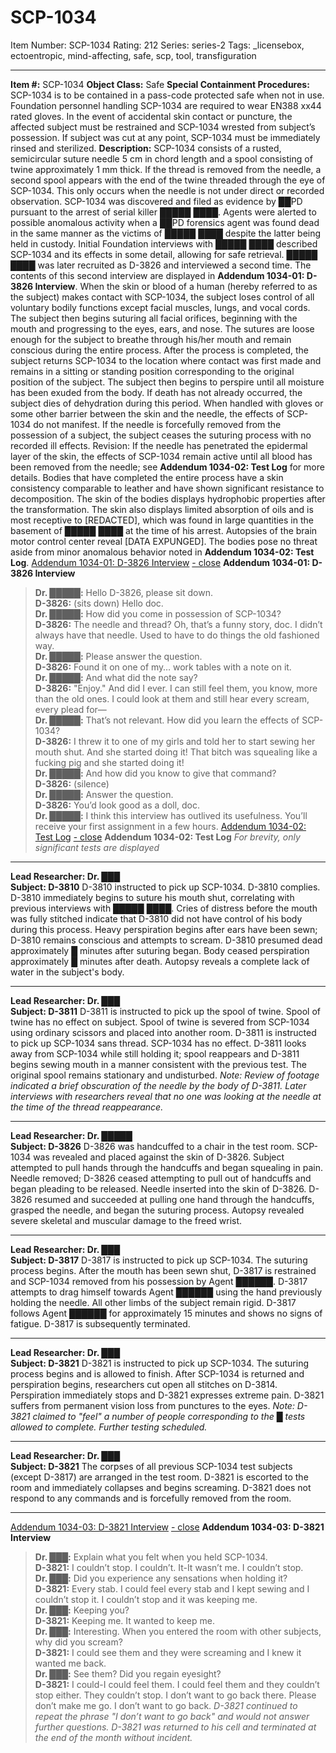 # SCP-1034
Item Number: SCP-1034
Rating: 212
Series: series-2
Tags: _licensebox, ectoentropic, mind-affecting, safe, scp, tool, transfiguration

---

**Item #:** SCP-1034
**Object Class:** Safe
**Special Containment Procedures:** SCP-1034 is to be contained in a pass-code protected safe when not in use. Foundation personnel handling SCP-1034 are required to wear EN388 xx44 rated gloves. In the event of accidental skin contact or puncture, the affected subject must be restrained and SCP-1034 wrested from subject’s possession. If subject was cut at any point, SCP-1034 must be immediately rinsed and sterilized.
**Description:** SCP-1034 consists of a rusted, semicircular suture needle 5 cm in chord length and a spool consisting of twine approximately 1 mm thick. If the thread is removed from the needle, a second spool appears with the end of the twine threaded through the eye of SCP-1034. This only occurs when the needle is not under direct or recorded observation.
SCP-1034 was discovered and filed as evidence by ██PD pursuant to the arrest of serial killer █████ ████. Agents were alerted to possible anomalous activity when a ██PD forensics agent was found dead in the same manner as the victims of █████ ████ despite the latter being held in custody. Initial Foundation interviews with █████ ████ described SCP-1034 and its effects in some detail, allowing for safe retrieval. █████ ████ was later recruited as D-3826 and interviewed a second time. The contents of this second interview are displayed in **Addendum 1034-01: D-3826 Interview**.
When the skin or blood of a human (hereby referred to as the subject) makes contact with SCP-1034, the subject loses control of all voluntary bodily functions except facial muscles, lungs, and vocal cords. The subject then begins suturing all facial orifices, beginning with the mouth and progressing to the eyes, ears, and nose. The sutures are loose enough for the subject to breathe through his/her mouth and remain conscious during the entire process. After the process is completed, the subject returns SCP-1034 to the location where contact was first made and remains in a sitting or standing position corresponding to the original position of the subject. The subject then begins to perspire until all moisture has been exuded from the body. If death has not already occurred, the subject dies of dehydration during this period.
When handled with gloves or some other barrier between the skin and the needle, the effects of SCP-1034 do not manifest. If the needle is forcefully removed from the possession of a subject, the subject ceases the suturing process with no recorded ill effects. Revision: If the needle has penetrated the epidermal layer of the skin, the effects of SCP-1034 remain active until all blood has been removed from the needle; see **Addendum 1034-02: Test Log** for more details.
Bodies that have completed the entire process have a skin consistency comparable to leather and have shown significant resistance to decomposition. The skin of the bodies displays hydrophobic properties after the transformation. The skin also displays limited absorption of oils and is most receptive to [REDACTED], which was found in large quantities in the basement of █████ ████ at the time of his arrest. Autopsies of the brain motor control center reveal [DATA EXPUNGED]. The bodies pose no threat aside from minor anomalous behavior noted in **Addendum 1034-02: Test Log**.
[Addendum 1034-01: D-3826 Interview](javascript:;)
[\- close](javascript:;)
**Addendum 1034-01: D-3826 Interview**
> **Dr. █████:** Hello D-3826, please sit down.  
>  **D-3826:** (sits down) Hello doc.  
>  **Dr. █████:** How did you come in possession of SCP-1034?  
>  **D-3826:** The needle and thread? Oh, that’s a funny story, doc. I didn’t always have that needle. Used to have to do things the old fashioned way.  
>  **Dr. █████:** Please answer the question.  
>  **D-3826:** Found it on one of my… work tables with a note on it.  
>  **Dr. █████:** And what did the note say?  
>  **D-3826:** "Enjoy." And did I ever. I can still feel them, you know, more than the old ones. I could look at them and still hear every scream, every plead for—  
>  **Dr. █████:** That’s not relevant. How did you learn the effects of SCP-1034?  
>  **D-3826:** I threw it to one of my girls and told her to start sewing her mouth shut. And she started doing it! That bitch was squealing like a fucking pig and she started doing it!  
>  **Dr. █████:** And how did you know to give that command?  
>  **D-3826:** (silence)  
>  **Dr. █████:** Answer the question.  
>  **D-3826:** You’d look good as a doll, doc.  
>  **Dr. █████:** I think this interview has outlived its usefulness. You’ll receive your first assignment in a few hours.
[Addendum 1034-02: Test Log](javascript:;)
[\- close](javascript:;)
**Addendum 1034-02: Test Log**
_For brevity, only significant tests are displayed_
* * *
**Lead Researcher: Dr. ███  
Subject: D-3810**
D-3810 instructed to pick up SCP-1034. D-3810 complies. D-3810 immediately begins to suture his mouth shut, correlating with previous interviews with █████ ████. Cries of distress before the mouth was fully stitched indicate that D-3810 did not have control of his body during this process. Heavy perspiration begins after ears have been sewn; D-3810 remains conscious and attempts to scream. D-3810 presumed dead approximately █ minutes after suturing began. Body ceased perspiration approximately █ minutes after death. Autopsy reveals a complete lack of water in the subject's body.
* * *
**Lead Researcher: Dr. ███  
Subject: D-3811**
D-3811 is instructed to pick up the spool of twine. Spool of twine has no effect on subject. Spool of twine is severed from SCP-1034 using ordinary scissors and placed into another room. D-3811 is instructed to pick up SCP-1034 sans thread. SCP-1034 has no effect. D-3811 looks away from SCP-1034 while still holding it; spool reappears and D-3811 begins sewing mouth in a manner consistent with the previous test. The original spool remains stationary and undisturbed.
_Note: Review of footage indicated a brief obscuration of the needle by the body of D-3811. Later interviews with researchers reveal that no one was looking at the needle at the time of the thread reappearance._
* * *
**Lead Researcher: Dr. █████  
Subject: D-3826**
D-3826 was handcuffed to a chair in the test room. SCP-1034 was revealed and placed against the skin of D-3826. Subject attempted to pull hands through the handcuffs and began squealing in pain. Needle removed; D-3826 ceased attempting to pull out of handcuffs and began pleading to be released. Needle inserted into the skin of D-3826. D-3826 resumed and succeeded at pulling one hand through the handcuffs, grasped the needle, and began the suturing process. Autopsy revealed severe skeletal and muscular damage to the freed wrist.
* * *
**Lead Researcher: Dr. ███  
Subject: D-3817**
D-3817 is instructed to pick up SCP-1034. The suturing process begins. After the mouth has been sewn shut, D-3817 is restrained and SCP-1034 removed from his possession by Agent ██████. D-3817 attempts to drag himself towards Agent ██████ using the hand previously holding the needle. All other limbs of the subject remain rigid. D-3817 follows Agent ██████ for approximately 15 minutes and shows no signs of fatigue. D-3817 is subsequently terminated.
* * *
**Lead Researcher: Dr. ███  
Subject: D-3821**
D-3821 is instructed to pick up SCP-1034. The suturing process begins and is allowed to finish. After SCP-1034 is returned and perspiration begins, researchers cut open all stitches on D-3814. Perspiration immediately stops and D-3821 expresses extreme pain. D-3821 suffers from permanent vision loss from punctures to the eyes.
_Note: D-3821 claimed to "feel" a number of people corresponding to the █ tests allowed to complete. Further testing scheduled._
* * *
**Lead Researcher: Dr. ███  
Subject: D-3821**
The corpses of all previous SCP-1034 test subjects (except D-3817) are arranged in the test room. D-3821 is escorted to the room and immediately collapses and begins screaming. D-3821 does not respond to any commands and is forcefully removed from the room.
* * *
[Addendum 1034-03: D-3821 Interview](javascript:;)
[\- close](javascript:;)
**Addendum 1034-03: D-3821 Interview**
> **Dr. ███:** Explain what you felt when you held SCP-1034.  
>  **D-3821:** I couldn’t stop. I couldn’t. It-It wasn’t me. I couldn’t stop.  
>  **Dr. ███:** Did you experience any sensations when holding it?  
>  **D-3821:** Every stab. I could feel every stab and I kept sewing and I couldn’t stop it. I couldn’t stop and it was keeping me.  
>  **Dr. ███:** Keeping you?  
>  **D-3821:** Keeping me. It wanted to keep me.  
>  **Dr. ███:** Interesting. When you entered the room with other subjects, why did you scream?  
>  **D-3821:** I could see them and they were screaming and I knew it wanted me back.  
>  **Dr. ███:** See them? Did you regain eyesight?  
>  **D-3821:** I could-I could feel them. I could feel them and they couldn’t stop either. They couldn’t stop. I don’t want to go back there. Please don’t make me go. I don’t want to go back.
> _D-3821 continued to repeat the phrase "I don’t want to go back" and would not answer further questions. D-3821 was returned to his cell and terminated at the end of the month without incident._
